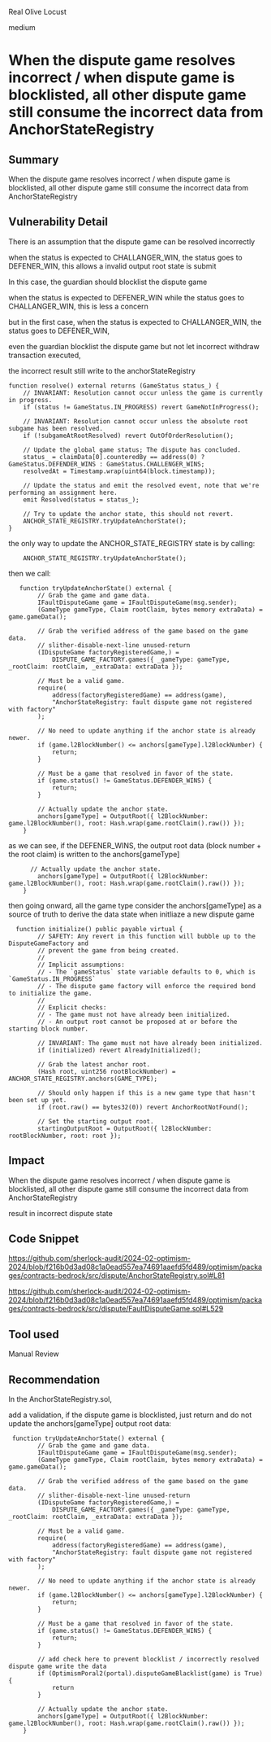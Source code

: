 Real Olive Locust

medium

# When the dispute game resolves incorrect / when dispute game is blocklisted, all other dispute game still consume the incorrect data from AnchorStateRegistry

## Summary

When the dispute game resolves incorrect / when dispute game is blocklisted, all other dispute game still consume the incorrect data from AnchorStateRegistry

## Vulnerability Detail

There is an assumption that the dispute game can be resolved incorrectly

when the status is expected to CHALLANGER_WIN, the status goes to DEFENER_WIN, this allows a invalid output root state is submit

In this case, the guardian should blocklist the dispute game

when the status is expected to DEFENER_WIN while the status goes to CHALLANGER_WIN, this is less a concern

but in the first case, when the status is expected to CHALLANGER_WIN, the status goes to DEFENER_WIN,

even the guardian blocklist the dispute game but not let incorrect withdraw transaction executed,

the incorrect result still write to the anchorStateRegistry

```solidity
function resolve() external returns (GameStatus status_) {
    // INVARIANT: Resolution cannot occur unless the game is currently in progress.
    if (status != GameStatus.IN_PROGRESS) revert GameNotInProgress();

    // INVARIANT: Resolution cannot occur unless the absolute root subgame has been resolved.
    if (!subgameAtRootResolved) revert OutOfOrderResolution();

    // Update the global game status; The dispute has concluded.
    status_ = claimData[0].counteredBy == address(0) ? GameStatus.DEFENDER_WINS : GameStatus.CHALLENGER_WINS;
    resolvedAt = Timestamp.wrap(uint64(block.timestamp));

    // Update the status and emit the resolved event, note that we're performing an assignment here.
    emit Resolved(status = status_);

    // Try to update the anchor state, this should not revert.
    ANCHOR_STATE_REGISTRY.tryUpdateAnchorState();
}
```

the only way to update the ANCHOR_STATE_REGISTRY state is by calling:

```solidity
    ANCHOR_STATE_REGISTRY.tryUpdateAnchorState();
```

then we call:

```solidity
   function tryUpdateAnchorState() external {
        // Grab the game and game data.
        IFaultDisputeGame game = IFaultDisputeGame(msg.sender);
        (GameType gameType, Claim rootClaim, bytes memory extraData) = game.gameData();

        // Grab the verified address of the game based on the game data.
        // slither-disable-next-line unused-return
        (IDisputeGame factoryRegisteredGame,) =
            DISPUTE_GAME_FACTORY.games({ _gameType: gameType, _rootClaim: rootClaim, _extraData: extraData });

        // Must be a valid game.
        require(
            address(factoryRegisteredGame) == address(game),
            "AnchorStateRegistry: fault dispute game not registered with factory"
        );

        // No need to update anything if the anchor state is already newer.
        if (game.l2BlockNumber() <= anchors[gameType].l2BlockNumber) {
            return;
        }

        // Must be a game that resolved in favor of the state.
        if (game.status() != GameStatus.DEFENDER_WINS) {
            return;
        }

        // Actually update the anchor state.
        anchors[gameType] = OutputRoot({ l2BlockNumber: game.l2BlockNumber(), root: Hash.wrap(game.rootClaim().raw()) });
    }
```


as we can see, if the DEFENER_WINS, the output root data (block number + the root claim) is written to the anchors[gameType]

```solidity
      // Actually update the anchor state.
        anchors[gameType] = OutputRoot({ l2BlockNumber: game.l2BlockNumber(), root: Hash.wrap(game.rootClaim().raw()) });
    }
```

then going onward, all the game type consider the anchors[gameType] as a source of truth to derive the data state when initliaze a new dispute game

```solidity
  function initialize() public payable virtual {
        // SAFETY: Any revert in this function will bubble up to the DisputeGameFactory and
        // prevent the game from being created.
        //
        // Implicit assumptions:
        // - The `gameStatus` state variable defaults to 0, which is `GameStatus.IN_PROGRESS`
        // - The dispute game factory will enforce the required bond to initialize the game.
        //
        // Explicit checks:
        // - The game must not have already been initialized.
        // - An output root cannot be proposed at or before the starting block number.

        // INVARIANT: The game must not have already been initialized.
        if (initialized) revert AlreadyInitialized();

        // Grab the latest anchor root.
        (Hash root, uint256 rootBlockNumber) = ANCHOR_STATE_REGISTRY.anchors(GAME_TYPE);

        // Should only happen if this is a new game type that hasn't been set up yet.
        if (root.raw() == bytes32(0)) revert AnchorRootNotFound();

        // Set the starting output root.
        startingOutputRoot = OutputRoot({ l2BlockNumber: rootBlockNumber, root: root });
```

## Impact

When the dispute game resolves incorrect / when dispute game is blocklisted, all other dispute game still consume the incorrect data from AnchorStateRegistry

result in incorrect dispute state

## Code Snippet

https://github.com/sherlock-audit/2024-02-optimism-2024/blob/f216b0d3ad08c1a0ead557ea74691aaefd5fd489/optimism/packages/contracts-bedrock/src/dispute/AnchorStateRegistry.sol#L81

https://github.com/sherlock-audit/2024-02-optimism-2024/blob/f216b0d3ad08c1a0ead557ea74691aaefd5fd489/optimism/packages/contracts-bedrock/src/dispute/FaultDisputeGame.sol#L529

## Tool used

Manual Review

## Recommendation

In the AnchorStateRegistry.sol,

add a validation, if the dispute game is blocklisted, just return and do not update the anchors[gameType] output root data:

```solidity
 function tryUpdateAnchorState() external {
        // Grab the game and game data.
        IFaultDisputeGame game = IFaultDisputeGame(msg.sender);
        (GameType gameType, Claim rootClaim, bytes memory extraData) = game.gameData();

        // Grab the verified address of the game based on the game data.
        // slither-disable-next-line unused-return
        (IDisputeGame factoryRegisteredGame,) =
            DISPUTE_GAME_FACTORY.games({ _gameType: gameType, _rootClaim: rootClaim, _extraData: extraData });

        // Must be a valid game.
        require(
            address(factoryRegisteredGame) == address(game),
            "AnchorStateRegistry: fault dispute game not registered with factory"
        );

        // No need to update anything if the anchor state is already newer.
        if (game.l2BlockNumber() <= anchors[gameType].l2BlockNumber) {
            return;
        }

        // Must be a game that resolved in favor of the state.
        if (game.status() != GameStatus.DEFENDER_WINS) {
            return;
        }

        // add check here to prevent blocklist / incorrectly resolved dispute game write the data
        if (OptimismPoral2(portal).disputeGameBlacklist(game) is True) {
            return
        }

        // Actually update the anchor state.
        anchors[gameType] = OutputRoot({ l2BlockNumber: game.l2BlockNumber(), root: Hash.wrap(game.rootClaim().raw()) });
    }
```

